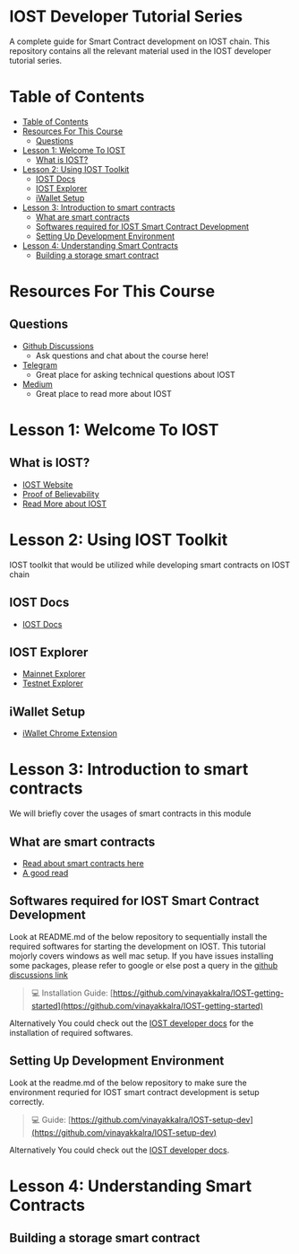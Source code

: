 
# IOST Developer Tutorial Series
A complete guide for Smart Contract development on IOST chain. This repository contains all the relevant material used in the IOST developer tutorial series.

# Table of Contents
- [Table of Contents](#table-of-contents)
- [Resources For This Course](#resources-for-this-course)
  - [Questions](#questions)
- [Lesson 1: Welcome To IOST](#lesson-1-welcome-to-iost)
  - [What is IOST?](#what-is-iost)
- [Lesson 2: Using IOST Toolkit](#lesson-2-using-iost-toolkit)
  - [IOST Docs](#iost-docs)
  - [IOST Explorer](#iost-explorer)
  - [iWallet Setup](#iwallet-setup)
- [Lesson 3: Introduction to smart contracts](#lesson-3-introduction-to-smart-contracts)
  - [What are smart contracts](#what-are-smart-contracts)
  - [Softwares required for IOST Smart Contract Development](#softwares-required-for-iost-smart-contract-development)
  - [Setting Up Development Environment](#setting-up-development-environment)
- [Lesson 4: Understanding Smart Contracts](#lesson-4-understanding-smart-contracts)
  - [Building a storage smart contract](#building-a-storage-smart-contract)
  

# Resources For This Course

## Questions
- [Github Discussions](https://github.com/mining-devs/IOST-developer-tut-series/discussions)
  - Ask questions and chat about the course here!
- [Telegram](https://telegram.me/officialios)
  - Great place for asking technical questions about IOST
- [Medium](https://medium.com/iost)
  - Great place to read more about IOST

# Lesson 1: Welcome To IOST

## What is IOST?
- [IOST Website](https://iost.io)
- [Proof of Believability](https://medium.com/everstake/proof-of-stake-vs-proof-of-believability-the-good-the-bad-and-the-ugly-aeb8ab6b3bdd)
- [Read More about IOST](https://medium.com/coinmonks/what-is-iost-introduction-to-the-blockchain-project-d891430f017)

# Lesson 2: Using IOST Toolkit

IOST toolkit that would be utilized while developing smart contracts on IOST chain

## IOST Docs

- [IOST Docs](https://developers.iost.io)

## IOST Explorer

- [Mainnet Explorer](https://explorer.iost.io/)
- [Testnet Explorer](https://testnet.explorer.iost.io/)

## iWallet Setup

- [iWallet Chrome Extension](https://chrome.google.com/webstore/detail/iwallet/kncchdigobghenbbaddojjnnaogfppfj?hl=en)

# Lesson 3: Introduction to smart contracts

We will briefly cover the usages of smart contracts in this module

## What are smart contracts

- [Read about smart contracts here](https://developers.iost.io/docs/en/3-smart-contract/ContractStart.html)
- [A good read](https://medium.com/brandlitic/what-is-a-smart-contract-in-blockchain-cc30f60ec7ef)

## Softwares required for IOST Smart Contract Development

Look at README.md of the below repository to sequentially install the required softwares for starting the development on IOST. This tutorial mojorly covers windows as well mac setup. If you have issues installing some packages, please refer to google or else post a query in the [github discussions link](https://github.com/mining-devs/IOST-developer-tut-series/discussions)

>💻 Installation Guide: [https://github.com/vinayakkalra/IOST-getting-started](https://github.com/vinayakkalra/IOST-getting-started)

Alternatively You could check out the [IOST developer docs](https://developers.iost.io) for the installation of required softwares.

## Setting Up Development Environment

Look at the readme.md of the below repository to make sure the environment requried for IOST smart contract development is setup correctly.

>💻 Guide: [https://github.com/vinayakkalra/IOST-setup-dev](https://github.com/vinayakkalra/IOST-setup-dev)

Alternatively You could check out the [IOST developer docs](https://developers.iost.io).

# Lesson 4: Understanding Smart Contracts

## Building a storage smart contract

